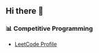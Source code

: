 ## Hi there 👋

### 📊 Competitive Programming
- [LeetCode Profile](https://leetcode.com/YOUR_USERNAME/)
